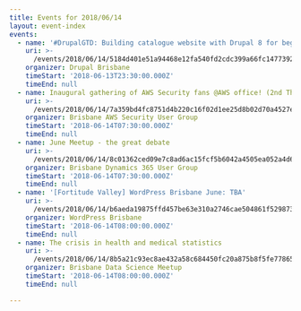 ```yaml
---
title: Events for 2018/06/14
layout: event-index
events:
  - name: '#DrupalGTD: Building catalogue website with Drupal 8 for beginners'
    uri: >-
      /events/2018/06/14/5184d401e51a94468e12fa540fd2cdc399a66fc147739288d472a80a15da32e5
    organizer: Drupal Brisbane
    timeStart: '2018-06-13T23:30:00.000Z'
    timeEnd: null
  - name: Inaugural gathering of AWS Security fans @AWS office! (2nd Thursday)
    uri: >-
      /events/2018/06/14/7a359bd4fc8751d4b220c16f02d1ee25d8b02d70a4527e583d17f63a041a47d3
    organizer: Brisbane AWS Security User Group
    timeStart: '2018-06-14T07:30:00.000Z'
    timeEnd: null
  - name: June Meetup - the great debate
    uri: >-
      /events/2018/06/14/8c01362ced09e7c8ad6ac15fcf5b6042a4505ea052a4d6f5253fb53bfd012963
    organizer: Brisbane Dynamics 365 User Group
    timeStart: '2018-06-14T07:30:00.000Z'
    timeEnd: null
  - name: '[Fortitude Valley] WordPress Brisbane June: TBA'
    uri: >-
      /events/2018/06/14/b6aeda19875ffd457be63e310a2746cae504861f529873cbe94ac37311c0b534
    organizer: WordPress Brisbane
    timeStart: '2018-06-14T08:00:00.000Z'
    timeEnd: null
  - name: The crisis in health and medical statistics
    uri: >-
      /events/2018/06/14/8b5a21c93ec8ae432a58c684450fc20a875b8f5fe7786508f54fcbffae67fb69
    organizer: Brisbane Data Science Meetup
    timeStart: '2018-06-14T08:00:00.000Z'
    timeEnd: null

---
```

